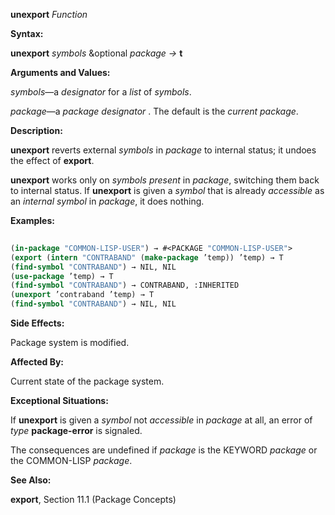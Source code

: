 **unexport** *Function* 



**Syntax:** 



**unexport** *symbols* &amp;optional *package →* **t** 



**Arguments and Values:** 



*symbols*—a *designator* for a *list* of *symbols*. 



*package*—a *package designator* . The default is the *current package*. 



**Description:** 



**unexport** reverts external *symbols* in *package* to internal status; it undoes the effect of **export**. 



**unexport** works only on *symbols present* in *package*, switching them back to internal status. If **unexport** is given a *symbol* that is already *accessible* as an *internal symbol* in *package*, it does nothing. 



**Examples:**
```lisp
 
(in-package "COMMON-LISP-USER") → #<PACKAGE "COMMON-LISP-USER"> 
(export (intern "CONTRABAND" (make-package ’temp)) ’temp) → T 
(find-symbol "CONTRABAND") → NIL, NIL 
(use-package ’temp) → T 
(find-symbol "CONTRABAND") → CONTRABAND, :INHERITED 
(unexport ’contraband ’temp) → T 
(find-symbol "CONTRABAND") → NIL, NIL 

```
**Side Effects:** 



Package system is modified. 



**Affected By:** 



Current state of the package system. 



**Exceptional Situations:** 



If **unexport** is given a *symbol* not *accessible* in *package* at all, an error of *type* **package-error** is signaled. 



The consequences are undefined if *package* is the KEYWORD *package* or the COMMON-LISP *package*. 



 



 



**See Also:** 



**export**, Section 11.1 (Package Concepts) 



